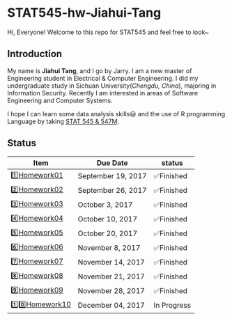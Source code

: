 # STAT545-hw-Jiahui-Tang

Hi, Everyone! Welcome to this repo for STAT545 and feel free to look~

## Introduction

My name is **Jiahui Tang**, and I go by Jarry. I am a new master of Engineering student in Electrical & Computer Engineering. I did my undergraduate study in Sichuan University(*Chengdu, China*), majoring in Information Security. Recently I am interested in areas of Software Engineering and Computer Systems.

I hope I can learn some data analysis skills:smiley: and the use of R programming Language by taking [STAT 545 & 547M](http://stat545.com).

## Status

|    **Item**     | **Due Date**          | **status** |
|-----------------|-----------------------|------------|
| :one:[Homework01](https://github.com/Tangjiahui26/STAT545-hw-Tang-Jiahui/tree/master/hw01) | September 19, 2017 |:white_check_mark:Finished    |
| :two:[Homework02](https://github.com/Tangjiahui26/STAT545-hw-Tang-Jiahui/tree/master/hw02) | September 26, 2017 |:white_check_mark:Finished    |
| :three:[Homework03](https://github.com/Tangjiahui26/STAT545-hw-Tang-Jiahui/tree/master/hw03)| October 3, 2017   |:white_check_mark:Finished    |
| :four:[Homework04](https://github.com/Tangjiahui26/STAT545-hw-Tang-Jiahui/tree/master/hw04) | October 10, 2017    |:white_check_mark:Finished    |
| :five:[Homework05](https://github.com/Tangjiahui26/STAT545-hw-Tang-Jiahui/tree/master/hw05) | October 20, 2017                     |:white_check_mark:Finished   |
| :six:[Homework06](https://github.com/Tangjiahui26/STAT545-hw-Tang-Jiahui/tree/master/hw06) | November 8, 2017                     |:white_check_mark:Finished|
| :seven:[Homework07](https://github.com/Tangjiahui26/STAT545-hw-Tang-Jiahui/tree/master/hw07) | November 14, 2017                     |:white_check_mark:Finished|
| :eight:[Homework08](https://github.com/Tangjiahui26/STAT545-hw-Tang-Jiahui/tree/master/hw08) | November 21, 2017                     |:white_check_mark:Finished|
| :nine:[Homework09](https://github.com/Tangjiahui26/STAT545-hw-Tang-Jiahui/tree/master/hw09) | November 28, 2017                     |:white_check_mark:Finished|
| :one::zero:[Homework10](https://github.com/Tangjiahui26/STAT545-hw-Tang-Jiahui/tree/master/hw10) | December 04, 2017                     |In Progress|
